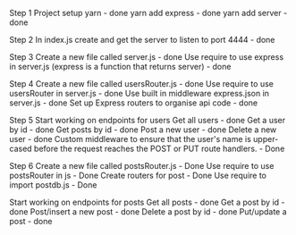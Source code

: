 Step 1
Project setup 
yarn - done
yarn add express - done
yarn add server - done 

Step 2
In index.js create and get the server to listen to port 4444 - done

Step 3
Create a new file called server.js - done
Use require to use express in server.js (express is a function that returns server) - done

Step 4
Create a new file called usersRouter.js - done
Use require to use usersRouter in server.js - done
Use built in middleware express.json in server.js - done
Set up Express routers to organise api code - done

Step 5
Start working on endpoints for users
Get all users - done
Get a user by id - done
Get posts by id - done
Post a new user - done
Delete a new user - done
Custom middleware to ensure that the user's name is upper-cased before the request reaches the POST or PUT route handlers. - Done

Step 6
Create a new file called postsRouter.js - Done
Use require to use postsRouter in js - Done
Create routers for post - Done
Use require to import postdb.js - Done

Start working on endpoints for posts
Get all posts - done
Get a post by id - done
Post/insert a new post  - done
Delete a post by id - done
Put/update a post - done




